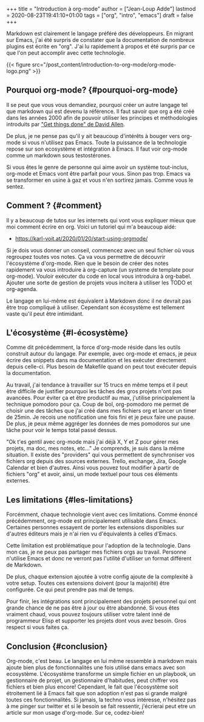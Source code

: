 +++
title = "Introduction à org-mode"
author = ["Jean-Loup Adde"]
lastmod = 2020-08-23T19:41:10+01:00
tags = ["org", "intro", "emacs"]
draft = false
+++

Markdown est clairement le langage préféré des développeurs. En migrant sur Emacs, j'ai été surpris de constater que la documentation de nombreux plugins est écrite en "org". J'ai lu rapidement à propos et été surpris par ce que l'on peut accomplir avec cette technologie.

{{< figure src="/post_content/introduction-to-org-mode/org-mode-logo.png" >}}


## Pourquoi org-mode? {#pourquoi-org-mode}

Il se peut que vous vous demandiez, pourquoi créer un autre langage tel que markdown qui est devenu la référence. Il faut savoir que org a été créé dans les années 2000 afin de pouvoir utiliser les principes et méthodologies introduits par ["Get things done" de David Allen](https://gettingthingsdone.com/).

De plus, je ne pense pas qu'il y ait beaucoup d'intérêts à bouger vers org-mode si vous n'utilisez pas Emacs. Toute la puissance de la technologie repose sur son ecosystème et intégration à Emacs. Il faut voir org-mode comme un markdown sous testostérones.

Si vous êtes le genre de personne qui aime avoir un système tout-inclus, org-mode et Emacs vont être parfait pour vous. Sinon pas trop. Emacs va se transformer en usine à gaz et vous n'en sortirez jamais. Comme vous le sentez.


## Comment ? {#comment}

Il y a beaucoup de tutos sur les internets qui vont vous expliquer mieux que moi comment écrire en org. Voici un tutoriel qui m'a beaucoup aidé:

-   <https://karl-voit.at/2020/01/20/start-using-orgmode/>

Si je dois vous donner un conseil, commencez avec un seul fichier où vous regroupez toutes vos notes. Ça va vous permettre de découvrir l'écosystème d'org-mode. Rien que le besoin de créer des notes rapidement va vous introduire à org-capture (un systeme de template pour org-mode). Vouloir exécuter du code en local vous introduira à org-babel. Ajouter une sorte de gestion de projets vous incitera à utiliser les TODO et org-agenda.

Le langage en lui-même est équivalent à Markdown donc il ne devrait pas être trop compliqué à utiliser. Cependant son écosystème est tellement vaste qu'il peut être intimidant.


## L'écosystème {#l-écosystème}

Comme dit précédemment, la force d'org-mode réside dans les outils construit autour du langage. Par exemple, avec org-mode et emacs, je peux écrire des snippets dans ma documentation et les exécuter directement depuis celle-ci. Plus besoin de Makefile quand on peut tout exécuter depuis la documentation.

Au travail, j'ai tendance à travailler sur 15 trucs en même temps et il peut être difficile de justifier pourquoi les tâches des gros projets n'ont pas avancées. Pour éviter ça et être productif au max, j'utilise principalement la technique pomodoro pour ça. Coup de bol, org-pomodoro me permet de choisir une des tâches que j'ai créé dans mes fichiers org et lancer un timer de 25min. Je recois une notification une fois fini et je peux faire une pause. De plus, je peux même aggréger les données de mes pomodoros sur une tâche pour voir le temps total passé dessus.

"Ok t'es gentil avec org-mode mais j'ai déjà X, Y et Z pour gérer mes projets, ma doc, mes notes, etc..." Je comprends, je suis dans la même situation. Il existe des "providers" qui vous permettent de synchroniser vos fichiers org depuis des sources externes. Trello, exchange, Jira, Google Calendar et bien d'autres. Ainsi vous pouvez tout modifier à partir de fichiers "org" et avoir, ainsi, un mode textuel pour tous ces éléments externes.


## Les limitations {#les-limitations}

Forcémment, chaque technologie vient avec ces limitations. Comme énoncé précédemment, org-mode est principalement utilisable dans Emacs. Certaines personnes essayent de porter les extensions disponibles sur d'autres éditeurs mais je n'ai rien vu d'équivalents à celles d'Emacs.

Cette limitation est problématique pour l'adoption de la technologie. Dans mon cas, je ne peux pas partager mes fichiers orgs au travail. Personne n'utilise Emacs et donc ne verront pas l'utilité d'utiliser un format différent de Markdown.

De plus, chaque extension ajoutée à votre config ajoute de la complexité à votre setup. Toutes ces extensions doivent (pour la majorité) être configurée. Ce qui peut prendre pas mal de temps.

Pour finir, les intégrations sont principalement des projets personnel qui ont grande chance de ne pas être à jour ou être abandonné. Si vous êtes vraiment chaud, vous pouvez toujours utiliser votre talent inné de programmeur Elisp et supporter les projets dont vous avez besoin. Gros respect si vous faites ça.


## Conclusion {#conclusion}

Org-mode, c'est beau. Le langage en lui même ressemble à markdown mais ajoute bien plus de fonctionnalités une fois utilisé dans emacs avec son ecosystème. L'écosystème transforme un simple fichier en un playbook, un gestionnaire de projet, un gestionnaire d'habitudes, peut chiffrer vos fichiers et bien plus encore! Cependant, le fait que l'écosystème soit étroitement lié à Emacs fait que son adoption n'est pas si grande malgré toutes ces fonctionnalités. Si jamais, la techno vous intéresse, n'hésitez pas à me pinger sur twitter et si le besoin se fait ressentir, j'écrierai peut etre un article sur mon usage d'org-mode. Sur ce, codez-bien!
